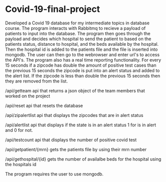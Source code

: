 # Covid-19-final-project

Developed a Covid 19 database for my intermediate topics in database course. 
The program interacts with Rabbitmq to recieve a payload of patients to input
into the database. The program then goes through the payload and decides which 
hospital to send the patient to based on the patients status, distance to hospital,
and the beds available by the hospital. Then the hospital id is added to the 
patients file and the file is inserted into mongodb. The user can then go to 
the webrowser and enter url's to access the API's. The program also has a real
time reporting functionality. For every 15 seconds if a zipcode has double the 
amount of positive test cases than the previous 15 seconds the zipcode is put into
an alert status and added to the alert list. If the zipcode is less than double the 
previous 15 seconds then they are removed from the list.

/api/getteam 
api that returns a json object of the team members that worked on the project

/api/reset
api that resets the database

/api/zipalertlist
api that displays the zipcodes that are in alert status

/api/alertlist
api that displays if the state is in an alert status 1 for is in alert and 0 for
not.

/api/testcount
api that displays the number of positive covid test

/api/getpatient/{mrn}
gets the patients file by using their mrn number

/api/gethospital/{id}
gets the number of availalbe beds for the hospital using the hospitals id


The program requires the user to use mongodb.
